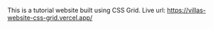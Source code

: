 This is a tutorial website built using CSS Grid.
Live url: https://villas-website-css-grid.vercel.app/